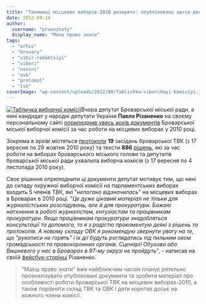```yaml
---
title: "Таємниці місцевих виборів-2010 розкрито: опубліковано архів документів ТВК"
date: 2012-09-14
author: 
  username: "pravoznaty"
  display_name: "Маєш право знати"
tags: 
  - "arhiv"
  - "brovary"
  - "vibir-redaktsiyi"
  - "vibori"
  - "novini"
  - "ovk"
  - "protokol"
  - "tvk"
coverImage: "wp-content/uploads/2012/09/Tablichka-viborchoyi-komisiyi.jpg"
---
```


[![](https://mpz.brovary.org/wp-content/uploads/2012/09/Tablichka-viborchoyi-komisiyi.jpg "Табличка виборчої комісії")](https://mpz.brovary.org/wp-content/uploads/2012/09/Tablichka-viborchoyi-komisiyi.jpg)Вчора депутат Броварської міської ради, а нині кандидат у народні депутати України **Павло Різаненко** на своєму персональному сайті [оприлюднив увесь архів документів](https://rizanenko.org/dokumenty-2/dokumenty-btvk-2010r) Броварської міської виборчої комісії за час роботи на місцевих виборах у 2010 році.

Зокрема в архіві містяться [протоколи](https://rizanenko.org/dokumenty-2/dokumenty-btvk-2010r/protokoly-zasidan) **19** засідань броварської ТВК (з 17 вересня по 29 жовтня 2010 року) та тексти **886** [рішень](https://rizanenko.org/dokumenty-2/dokumenty-btvk-2010r/rishennya), які за час роботи на виборах броварського міського голови та депутатів броварської міської ради ухвалила виборча комісія (з 17 вересня по 4 листопада 2010 року).

Своє рішення оприлюднити ці документи депутат мотивує тим, що нині до складу окружної виборчої комісії на парламентських виборах входить 5 членів ТВК, які "_непогано відзначилась_" на місцевих виборах в Броварах в 2010 році. "_Це дуже цікавий матеріал не тільки для журналістських розслідувань, але й для прокуратури. Бажаю натхнення в роботі журналістам, ентузіастам та працівникам прокуратури. Якщо працівникам прокуратури знадобляться консультації та допомога, то я з радістю прокоментую деякі з рішень та протоколів. А новому складу ОВК я рекомендую звернути увагу на те, що "рукописи не горять" і їх дії будуть роглядатись під пильним оком громадськості та правохоронних органів. Сценарії Обухова або Вишневого у нас в Броварах в 97-му окрузі не пройдуть_", - написав на своїй [фейсбук-сторінці](https://www.facebook.com/#!/pavlo.rizanenko/posts/111917185626396) Різаненко.

> "Маєш право знати" вже найближчим часом планує ретельно проаналізувати опубліковані документи та зробити матеріал про особливості роботи броварської ТВК на місцевих виборах-2010, а також порівняти склад ТВК та ОВК і дати коротке досьє на кожного члена комісії.
